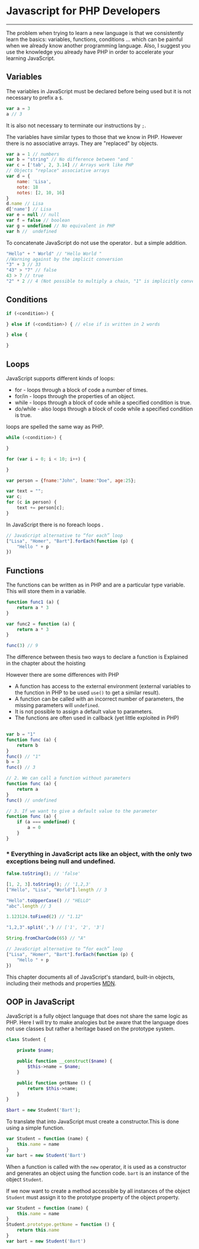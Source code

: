 # Javascript for PHP Developers
___
The problem when trying to learn a new language is that we consistently learn the basics: variables, functions, conditions ... which can be painful when we already know another programming language. Also, I suggest you use the knowledge you already have PHP in order to accelerate your learning JavaScript.
## Variables
The variables in JavaScript must be declared before being used but it is not necessary to prefix a `$`.
```javascript
var a = 3
a // 3
```
It is also not necessary to terminate our instructions by `;`.

The variables have similar types to those that we know in PHP. However there is no associative arrays. They are "replaced" by objects.
```javascript
var a = 1 // numbers
var b = "string" // No difference between "and '
var c = ['tab', 2, 3.14] // Arrays work like PHP
// Objects "replace" associative arrays
var d = {
    name: 'Lisa',
    note: 18
    notes: [2, 10, 16]    
}
d.name // Lisa 
d['name'] // Lisa
var e = null // null
var f = false // boolean
var g = undefined // No equivalent in PHP
var h //  undefined
```
To concatenate JavaScript do not use the operator`.` but a simple addition.
```javascript
"Hello" + " World" // "Hello World "
//Warning against by the implicit conversion
"3" + 3 // 33
"43" > "7" // false 
43 > 7 // true 
"2" * 2 // 4 (Not possible to multiply a chain, "1" is implicitly converted to a number)
```
## Conditions 
```javascript
if (<condition>) {

} else if (<condition>) { // else if is written in 2 words

} else {

}
```
## Loops
JavaScript supports different kinds of loops:
- for - loops through a block of code a number of times.
- for/in - loops through the properties of an object.
- while - loops through a block of code while a specified condition is true.
- do/while - also loops through a block of code while a specified condition is true.

loops are spelled the same way as PHP.
```javascript
while (<condition>) {

}

for (var i = 0; i < 10; i++) {

}

var person = {fname:"John", lname:"Doe", age:25}; 

var text = "";
var c;
for (c in person) {
    text += person[c];
}
```
In JavaScript there is no foreach loops .

```javascript
// JavaScript alternative to “for each” loop
["Lisa", "Homer", "Bart"].forEach(function (p) {
    "Hello " + p 
})
```
## Functions
The functions can be written as in PHP and are a particular type variable. This will store them in a variable.
```javascript
function func1 (a) {
    return a * 3   
}

var func2 = function (a) {
    return a * 3   
}

func(3) // 9
```

The difference between thesis two ways to declare a function is Explained in the chapter about the hoisting

However there are some differences with PHP

- A function has access to the external environment (external variables to the function in PHP to be used `use()` to get a similar result).
- A function can be called with an incorrect number of parameters, the missing parameters will `undefined`.
- It is not possible to assign a default value to parameters.
- The functions are often used in callback (yet little exploited in PHP)
```javascript
 
var b = "1"
function func (a) {
    return b    
}
func() // "1"
b = 3
func() // 3

// 2. We can call a function without parameters
function func (a) {
    return a    
}
func() // undefined

// 3. If we want to give a default value to the parameter
function func (a) {
    if (a === undefined) {
        a = 0
    }
}
```
### * Everything in JavaScript acts like an object, with the only two exceptions being null and undefined.
```javascript
false.toString(); // 'false'

[1, 2, 3].toString(); // '1,2,3'
["Hello", "Lisa", "World"].length // 3

"Hello".toUpperCase() // "HELLO"
"abc".length // 3

1.123124.toFixed(2) // "1.12"

"1,2,3".split(',') // ['1', '2', '3']

String.fromCharCode(65) // "A"

// JavaScript alternative to “for each” loop
["Lisa", "Homer", "Bart"].forEach(function (p) {
    "Hello " + p 
})
```
This chapter documents all of JavaScript's standard, built-in objects, including their methods and properties [MDN](https://developer.mozilla.org/en-US/docs/Web/JavaScript/Reference/Global_Objects).

## OOP in JavaScript
JavaScript is a fully object language that does not share the same logic as PHP. Here I will try to make analogies but be aware that the language does not use classes but rather a heritage based on the prototype system.
```php
class Student {

    private $name;

    public function __construct($name) {
        $this->name = $name;
    }

    public function getName () {
        return $this->name;
    }
}

$bart = new Student('Bart');
```
To translate that into JavaScript must create a constructor.This is done using a simple function.
```javascript
var Student = function (name) {
    this.name = name 
}
var bart = new Student('Bart')
```
When a function is called with the `new` operator, it is used as a constructor and generates an object using the function code. `bart` is an instance of the object `Student`.

If we now want to create a method accessible by all instances of the object `Student` must assign it to the prototype property of the object property.
```javascript
var Student = function (name) {
    this.name = name 
}
Student.prototype.getName = function () {
    return this.name 
}
var bart = new Student('Bart')
```

